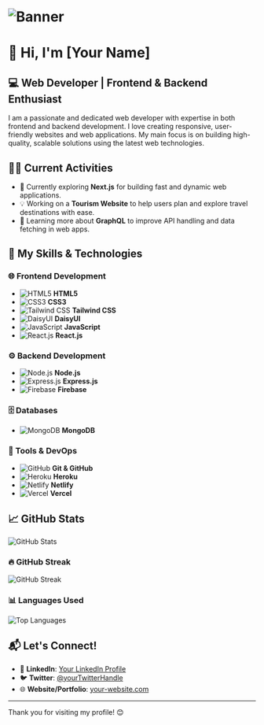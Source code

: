 # ![Banner](https://your-banner-image-url.com)

# 👋 Hi, I'm [Your Name]  
## 💻 Web Developer | Frontend & Backend Enthusiast

I am a passionate and dedicated web developer with expertise in both frontend and backend development. I love creating responsive, user-friendly websites and web applications. My main focus is on building high-quality, scalable solutions using the latest web technologies.

## 🏃‍♂️ Current Activities
- 🚀 Currently exploring **Next.js** for building fast and dynamic web applications.
- 💡 Working on a **Tourism Website** to help users plan and explore travel destinations with ease.
- 🎯 Learning more about **GraphQL** to improve API handling and data fetching in web apps.

## 🔧 My Skills & Technologies

### 🌐 Frontend Development
- ![HTML5](https://img.shields.io/badge/-HTML5-E34F26?style=flat&logo=html5&logoColor=white) **HTML5**
- ![CSS3](https://img.shields.io/badge/-CSS3-1572B6?style=flat&logo=css3&logoColor=white) **CSS3**
- ![Tailwind CSS](https://img.shields.io/badge/-Tailwind%20CSS-06B6D4?style=flat&logo=tailwindcss&logoColor=white) **Tailwind CSS**
- ![DaisyUI](https://img.shields.io/badge/-DaisyUI-000000?style=flat&logo=data:image/svg+xml;base64,...) **DaisyUI**
- ![JavaScript](https://img.shields.io/badge/-JavaScript-F7DF1E?style=flat&logo=javascript&logoColor=black) **JavaScript**
- ![React.js](https://img.shields.io/badge/-React.js-61DAFB?style=flat&logo=react&logoColor=black) **React.js**

### ⚙️ Backend Development
- ![Node.js](https://img.shields.io/badge/-Node.js-339933?style=flat&logo=node.js&logoColor=white) **Node.js**
- ![Express.js](https://img.shields.io/badge/-Express.js-000000?style=flat&logo=express&logoColor=white) **Express.js**
- ![Firebase](https://img.shields.io/badge/-Firebase-FFCA28?style=flat&logo=firebase&logoColor=black) **Firebase**

### 🗄️ Databases
- ![MongoDB](https://img.shields.io/badge/-MongoDB-47A248?style=flat&logo=mongodb&logoColor=white) **MongoDB**

### 🔧 Tools & DevOps
- ![GitHub](https://img.shields.io/badge/-GitHub-181717?style=flat&logo=github&logoColor=white) **Git & GitHub**
- ![Heroku](https://img.shields.io/badge/-Heroku-430098?style=flat&logo=heroku&logoColor=white) **Heroku**
- ![Netlify](https://img.shields.io/badge/-Netlify-00C7B7?style=flat&logo=netlify&logoColor=white) **Netlify**
- ![Vercel](https://img.shields.io/badge/-Vercel-000000?style=flat&logo=vercel&logoColor=white) **Vercel**

## 📈 GitHub Stats
![GitHub Stats](https://github-readme-stats.vercel.app/api?username=your-github-username&show_icons=true&hide_title=true&count_private=true&hide_border=true&theme=radical)

### 🔥 GitHub Streak
![GitHub Streak](https://github-readme-streak-stats.herokuapp.com/?user=babladey275&theme=radical)

### 📊 Languages Used
![Top Languages](https://github-readme-stats.vercel.app/api/top-langs/?username=babladey275&layout=compact&theme=radical)

## 📬 Let's Connect!
- 💼 **LinkedIn**: [Your LinkedIn Profile](#)
- 🐦 **Twitter**: [@yourTwitterHandle](#)
- 🌐 **Website/Portfolio**: [your-website.com](#)

---

Thank you for visiting my profile! 😊

